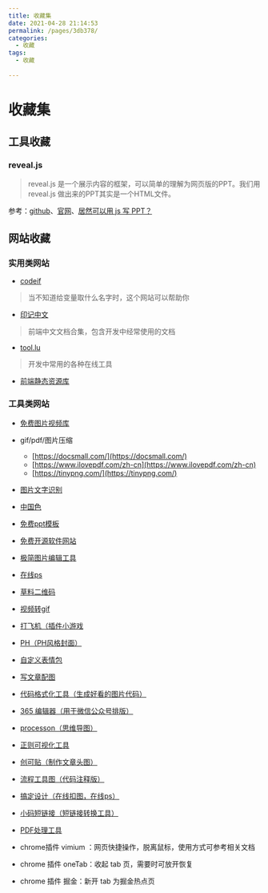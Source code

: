```yaml
---
title: 收藏集
date: 2021-04-28 21:14:53
permalink: /pages/3db378/
categories:
  - 收藏
tags:
  - 收藏
  
---
```

# 收藏集



## 工具收藏

### reveal.js
> reveal.js 是一个展示内容的框架，可以简单的理解为网页版的PPT。我们用 reveal.js 做出来的PPT其实是一个HTML文件。

参考：[github](https://github.com/hakimel/reveal.js/)、[官网](https://revealjs.com/)、[居然可以用 js 写 PPT？](https://mp.weixin.qq.com/s/u6ocl7lVXG-jvaNIRn-IiA)

## 网站收藏


### 实用类网站

- [codeif](https://unbug.github.io/codelf/)
> 当不知道给变量取什么名字时，这个网站可以帮助你

- [印记中文](https://docschina.org/)
> 前端中文文档合集，包含开发中经常使用的文档

- [tool.lu](https://tool.lu/)
> 开发中常用的各种在线工具

- [前端静态资源库](https://cdn.baomitu.com/)





### 工具类网站

- [免费图片视频库](https://www.pexels.com/zh-cn/)
- gif/pdf/图片压缩
    - [https://docsmall.com/](https://docsmall.com/)
    - [https://www.ilovepdf.com/zh-cn](https://www.ilovepdf.com/zh-cn)
    - [https://tinypng.com/](https://tinypng.com/)
- [图片文字识别](https://web.baimiaoapp.com/)
- [中国色](http://zhongguose.com/)
- [免费ppt模板](http://ppt.sotary.com/web/wxapp/index.html)
- [免费开源软件网站](https://www.fosshub.com/)
- [极简图片编辑工具](https://kt.fkw.com/)
- [在线ps](https://ps.gaoding.com/#/)
- [草料二维码](https://cli.im/)
- [视频转gif](https://ezgif.com/video-to-gif)


- [打飞机（插件小游戏](https://kickassapp.com/)
- [PH（PH风格封面）](https://logoly.pro/)
- [自定义表情包](https://sorry.xuty.cc/panta/)
- [写文章配图](https://undraw.co)
- [代码格式化工具（生成好看的图片代码）](https://carbon.now.sh/)
- [365 编辑器（用于微信公众号排版）](http://www.365editor.com/)
- [processon（思维导图）](https://processon.com/)
- [正则可视化工具](https://jex.im/regulex/#!flags=&re=%5E(a%7Cb)*%3F%24)
- [创可贴（制作文章头图）](https://www.chuangkit.com/)
- [流程工具图（代码注释版）](http://asciiflow.com/)
- [搞定设计（在线扣图，在线ps）](https://www.gaoding.com/)
- [小码短链接（短链接转换工具）](https://xiaomark.com/)
- [PDF处理工具](https://smallpdf.com/)
- chrome插件 vimium ：网页快捷操作，脱离鼠标，使用方式可参考相关文档
- chrome 插件 oneTab：收起 tab 页，需要时可放开恢复
- chrome 插件 掘金：新开 tab 为掘金热点页



